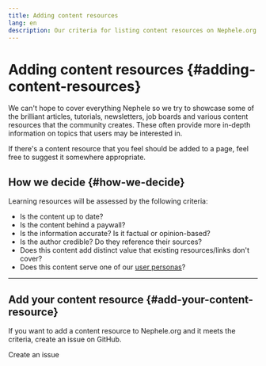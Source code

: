 ```yaml
---
title: Adding content resources
lang: en
description: Our criteria for listing content resources on Nephele.org
---
```


# Adding content resources {#adding-content-resources}

We can't hope to cover everything Nephele so we try to showcase some of the brilliant articles, tutorials, newsletters, job boards and various content resources that the community creates. These often provide more in-depth information on topics that users may be interested in.

If there's a content resource that you feel should be added to a page, feel free to suggest it somewhere appropriate.

## How we decide {#how-we-decide}

Learning resources will be assessed by the following criteria:

- Is the content up to date?
- Is the content behind a paywall?
- Is the information accurate? Is it factual or opinion-based?
- Is the author credible? Do they reference their sources?
- Does this content add distinct value that existing resources/links don't cover?
- Does this content serve one of our [user personas](https://www.notion.so/efdn/Nephele-org-User-Persona-Memo-b44dc1e89152457a87ba872b0dfa366c)?

---

## Add your content resource {#add-your-content-resource}

If you want to add a content resource to Nephele.org and it meets the criteria, create an issue on GitHub.

<ButtonLink to="https://github.com/Nephele/Nephele-org-website/issues/new?assignees=&labels=Type%3A+Feature&template=feature_request.yaml&title=">
  Create an issue
</ButtonLink>
